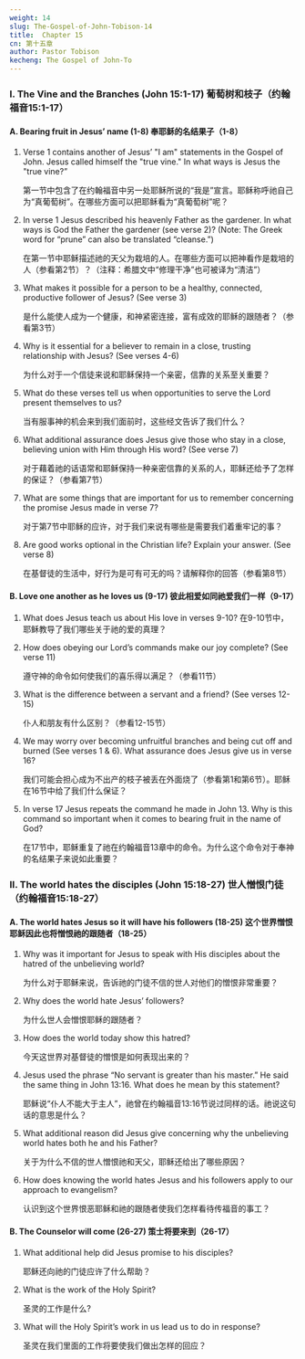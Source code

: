 ```yaml
---
weight: 14
slug: The-Gospel-of-John-Tobison-14
title:  Chapter 15
cn: 第十五章
author: Pastor Tobison
kecheng: The Gospel of John-To
---
```




### I. The Vine and the Branches (John 15:1-17) 葡萄树和枝子（约翰福音15:1-17）

#### A. Bearing fruit in Jesus’ name (1-8) 奉耶稣的名结果子（1-8）

1. Verse 1 contains another of Jesus’ "I am" statements in the Gospel of John. Jesus called himself the "true vine." In what ways is Jesus the "true vine?” 

    第一节中包含了在约翰福音中另一处耶稣所说的“我是”宣言。耶稣称呼祂自己为“真葡萄树”。在哪些方面可以把耶稣看为“真葡萄树”呢？

2. In verse 1 Jesus described his heavenly Father as the gardener. In what ways is God the Father the gardener (see verse 2)? (Note: The Greek word for “prune” can also be translated “cleanse.”)

    在第一节中耶稣描述祂的天父为栽培的人。在哪些方面可以把神看作是栽培的人（参看第2节）？（注释：希腊文中“修理干净”也可被译为“清洁”）

3. What makes it possible for a person to be a healthy, connected, productive follower of Jesus? (See verse 3)

    是什么能使人成为一个健康，和神紧密连接，富有成效的耶稣的跟随者？（参看第3节）

4. Why is it essential for a believer to remain in a close, trusting relationship with Jesus? (See verses 4-6)

    为什么对于一个信徒来说和耶稣保持一个亲密，信靠的关系至关重要？

5. What do these verses tell us when opportunities to serve the Lord present themselves to us?

    当有服事神的机会来到我们面前时，这些经文告诉了我们什么？

6. What additional assurance does Jesus give those who stay in a close, believing union with Him through His word? (See verse 7)

    对于藉着祂的话语常和耶稣保持一种亲密信靠的关系的人，耶稣还给予了怎样的保证？（参看第7节）

7. What are some things that are important for us to remember concerning the promise Jesus made in verse 7?

    对于第7节中耶稣的应许，对于我们来说有哪些是需要我们着重牢记的事？

8. Are good works optional in the Christian life? Explain your answer. (See verse 8)

    在基督徒的生活中，好行为是可有可无的吗？请解释你的回答（参看第8节）

#### B. Love one another as he loves us (9-17)  彼此相爱如同祂爱我们一样（9-17）

1. What does Jesus teach us about His love in verses 9-10?
在9-10节中，耶稣教导了我们哪些关于祂的爱的真理？

2. How does obeying our Lord’s commands make our joy complete? (See verse 11)

    遵守神的命令如何使我们的喜乐得以满足？（参看11节）

3. What is the difference between a servant and a friend? (See verses 12-15)

    仆人和朋友有什么区别？（参看12-15节）

4. We may worry over becoming unfruitful branches and being cut off and burned (See verses 1 & 6). What assurance does Jesus give us in verse 16?

    我们可能会担心成为不出产的枝子被丢在外面烧了（参看第1和第6节）。耶稣在16节中给了我们什么保证？

5. In verse 17 Jesus repeats the command he made in John 13. Why is this command so important when it comes to bearing fruit in the name of God?

    在17节中，耶稣重复了祂在约翰福音13章中的命令。为什么这个命令对于奉神的名结果子来说如此重要？

### II. The world hates the disciples (John 15:18-27) 世人憎恨门徒（约翰福音15:18-27）

#### A. The world hates Jesus so it will have his followers (18-25) 这个世界憎恨耶稣因此也将憎恨祂的跟随者（18-25）

1. Why was it important for Jesus to speak with His disciples about the hatred of the unbelieving world?

    为什么对于耶稣来说，告诉祂的门徒不信的世人对他们的憎恨非常重要？

2. Why does the world hate Jesus’ followers?

    为什么世人会憎恨耶稣的跟随者？

3. How does the world today show this hatred?

    今天这世界对基督徒的憎恨是如何表现出来的？

4. Jesus used the phrase “No servant is greater than his master.” He said the same thing in John 13:16. What does he mean by this statement?

    耶稣说“仆人不能大于主人”，祂曾在约翰福音13:16节说过同样的话。祂说这句话的意思是什么？

5. What additional reason did Jesus give concerning why the unbelieving world hates both he and his Father?

    关于为什么不信的世人憎恨祂和天父，耶稣还给出了哪些原因？

6. How does knowing the world hates Jesus and his followers apply to our approach to evangelism?

    认识到这个世界恨恶耶稣和祂的跟随者使我们怎样看待传福音的事工？

#### B. The Counselor will come (26-27) 策士将要来到（26-17）

1. What additional help did Jesus promise to his disciples?

    耶稣还向祂的门徒应许了什么帮助？

2. What is the work of the Holy Spirit?

    圣灵的工作是什么?

3. What will the Holy Spirit’s work in us lead us to do in response?

    圣灵在我们里面的工作将要使我们做出怎样的回应？